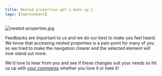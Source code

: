 ```yaml
---
title: Nested properties get a make up 🎀
tags: [Improvement]
---
```


![nested-properties.jpg](/images/changelog/nested-properties.jpg)

Feedbacks are important to us and we do our best to make you feel heard.
We know that accessing nested properties is a pain point for many of you so we tried to make the navigation clearer and the selected element will now stand out more.

We'd love to hear from you and see if these changes suit your needs so hit us up with [your comments](mailto:hello@bump.sh) whether you love it or hate it!
